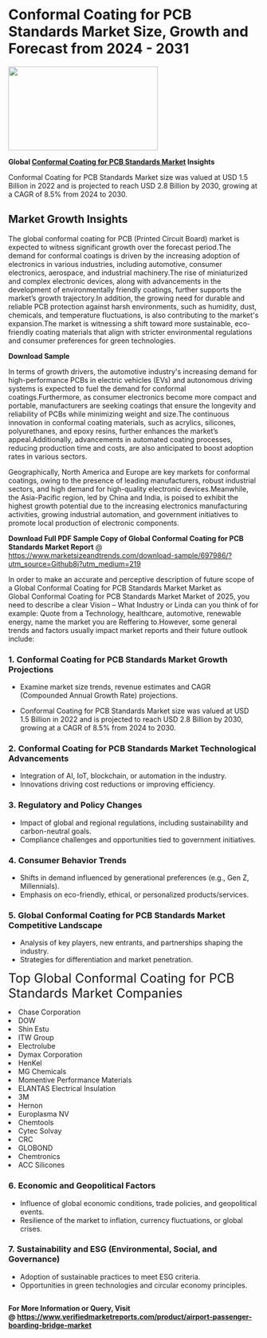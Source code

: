 <H1>Conformal Coating for PCB Standards Market Size, Growth and Forecast from 2024 - 2031</H1><img class="aligncenter size-medium wp-image-584254" src="https://thirdeyenews.in/wp-content/uploads/2024/09/Global-Market-Research-300x168.jpeg" alt="" width="300" height="168" /><p><strong>Global&nbsp;<a href="https://www.marketsizeandtrends.com/download-sample/697986/?utm_source=Github8j?utm_medium=219">Conformal Coating for PCB Standards Market</a> Insights</strong></p><p>Conformal Coating for PCB Standards Market size was valued at USD 1.5 Billion in 2022 and is projected to reach USD 2.8 Billion by 2030, growing at a CAGR of 8.5% from 2024 to 2030.</p><p><h2>Market Growth Insights</h2> <p>The global conformal coating for PCB (Printed Circuit Board) market is expected to witness significant growth over the forecast period.The demand for conformal coatings is driven by the increasing adoption of electronics in various industries, including automotive, consumer electronics, aerospace, and industrial machinery.The rise of miniaturized and complex electronic devices, along with advancements in the development of environmentally friendly coatings, further supports the market’s growth trajectory.In addition, the growing need for durable and reliable PCB protection against harsh environments, such as humidity, dust, chemicals, and temperature fluctuations, is also contributing to the market's expansion.The market is witnessing a shift toward more sustainable, eco-friendly coating materials that align with stricter environmental regulations and consumer preferences for green technologies.</p> <p><strong>Download Sample</strong></p> <p>In terms of growth drivers, the automotive industry's increasing demand for high-performance PCBs in electric vehicles (EVs) and autonomous driving systems is expected to fuel the demand for conformal coatings.Furthermore, as consumer electronics become more compact and portable, manufacturers are seeking coatings that ensure the longevity and reliability of PCBs while minimizing weight and size.The continuous innovation in conformal coating materials, such as acrylics, silicones, polyurethanes, and epoxy resins, further enhances the market’s appeal.Additionally, advancements in automated coating processes, reducing production time and costs, are also anticipated to boost adoption rates in various sectors.</p> <p>Geographically, North America and Europe are key markets for conformal coatings, owing to the presence of leading manufacturers, robust industrial sectors, and high demand for high-quality electronic devices.Meanwhile, the Asia-Pacific region, led by China and India, is poised to exhibit the highest growth potential due to the increasing electronics manufacturing activities, growing industrial automation, and government initiatives to promote local production of electronic components.</p> <p><span class=""><strong>Download Full PDF Sample Copy of Global Conformal Coating for PCB Standards Market Report</strong> @ <a href="https://www.marketsizeandtrends.com/download-sample/697986/?utm_source=Github8j?utm_medium=219" target="_blank">https://www.marketsizeandtrends.com/download-sample/697986/?utm_source=Github8j?utm_medium=219</a></span></p><p>In order to make an accurate and perceptive description of future scope of a Global&nbsp;Conformal Coating for PCB Standards Market Market as Global&nbsp;Conformal Coating for PCB Standards Market Market of 2025, you need to describe a clear Vision &ndash; What Industry or Linda can you think of for example: Quote from a Technology, healthcare, automotive, renewable energy, name the market you are Reffering to.However, some general trends and factors usually impact market reports and their future outlook include:</p><h3>1.&nbsp;<strong>Conformal Coating for PCB Standards Market Growth Projections</strong></h3><ul><li>Examine market size trends, revenue estimates and CAGR (Compounded Annual Growth Rate) projections.</li><li><p>Conformal Coating for PCB Standards Market size was valued at USD 1.5 Billion in 2022 and is projected to reach USD 2.8 Billion by 2030, growing at a CAGR of 8.5% from 2024 to 2030.</p></li></ul><h3>2.&nbsp;<strong>Conformal Coating for PCB Standards Market Technological Advancements</strong></h3><ul><li>Integration of AI, IoT, blockchain, or automation in the industry.</li><li>Innovations driving cost reductions or improving efficiency.</li></ul><h3>3.&nbsp;<strong>Regulatory and Policy Changes</strong></h3><ul><li>Impact of global and regional regulations, including sustainability and carbon-neutral goals.</li><li>Compliance challenges and opportunities tied to government initiatives.</li></ul><h3>4.&nbsp;<strong>Consumer Behavior Trends</strong></h3><ul><li>Shifts in demand influenced by generational preferences (e.g., Gen Z, Millennials).</li><li>Emphasis on eco-friendly, ethical, or personalized products/services.</li></ul><h3>5.&nbsp;<strong>Global Conformal Coating for PCB Standards Market Competitive Landscape</strong></h3><ul><li>Analysis of key players, new entrants, and partnerships shaping the industry.</li><li>Strategies for differentiation and market penetration.</li></ul><p data-pm-slice="1 1 []"><span style="color: inherit; font-family: inherit; font-size: 25px;">Top Global Conformal Coating for PCB Standards Market Companies</span></p><div class="" data-test-id=""><p><li>Chase Corporation</li><li> DOW</li><li> Shin Estu</li><li> ITW Group</li><li> Electrolube</li><li> Dymax Corporation</li><li> HenKel</li><li> MG Chemicals</li><li> Momentive Performance Materials</li><li> ELANTAS Electrical Insulation</li><li> 3M</li><li> Hernon</li><li> Europlasma NV</li><li> Chemtools</li><li> Cytec Solvay</li><li> CRC</li><li> GLOBOND</li><li> Chemtronics</li><li> ACC Silicones</li></p></div><h3>6.&nbsp;<strong>Economic and Geopolitical Factors</strong></h3><ul><li>Influence of global economic conditions, trade policies, and geopolitical events.</li><li>Resilience of the market to inflation, currency fluctuations, or global crises.</li></ul><h3>7.&nbsp;<strong>Sustainability and ESG (Environmental, Social, and Governance)</strong></h3><ul><li>Adoption of sustainable practices to meet ESG criteria.</li><li>Opportunities in green technologies and circular economy principles.</li></ul><h2><strong style="font-size: 14px;">For More Information or Query, Visit @&nbsp;</strong><a style="background-color: #ffffff; font-size: 14px;" href="https://www.marketsizeandtrends.com/report/conformal-coating-for-pcb-standards-market/" target="_blank">https://www.verifiedmarketreports.com/product/airport-passenger-boarding-bridge-market</a></h2>